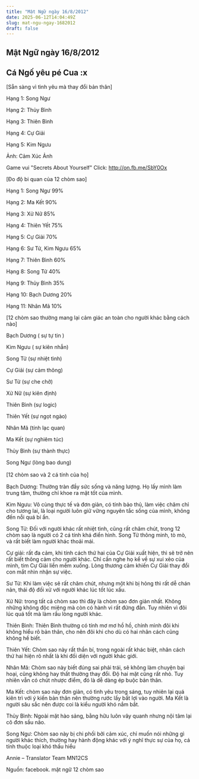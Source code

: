 ```yaml
---
title: "Mật Ngữ ngày 16/8/2012"
date: 2025-06-12T14:04:49Z
slug: mat-ngu-ngay-1682012
draft: false
---
```


## Mật Ngữ ngày 16/8/2012

## Cá Ngố yêu pé Cua :x

[Sẵn sàng vì tình yêu mà thay đổi bản thân]
 

 
 Hạng 1: Song Ngư

 Hạng 2: Thủy Bình

 Hạng 3: Thiên Bình

 Hạng 4: Cự Giải

 Hạng 5: Kim Ngưu

 Ảnh: Cảm Xúc Ảnh
 
 
Game vui "Secrets About Yourself" Click: http://on.fb.me/SbY0Ox


 
 
[Đo độ bi quan của 12 chòm sao]
 

 
 Hạng 1: Song Ngư 99%

 Hạng 2: Ma Kết 90%

 Hạng 3: Xử Nữ 85%

 Hạng 4: Thiên Yết 75%

 Hạng 5: Cự Giải 70%

 Hạng 6: Sư Tử, Kim Ngưu 65%

 Hạng 7: Thiên Bình 60%

 Hạng 8: Song Tử 40%

 Hạng 9: Thủy Bình 35%

 Hạng 10: Bạch Dương 20%

 Hạng 11: Nhân Mã 10%
 
 
 
[12 chòm sao thường mang lại cảm giác an toàn cho người khác bằng cách nào]
 

 
 Bạch Dương ( sự tự tin )

 Kim Ngưu ( sự kiên nhẫn)

 Song Tử (sự nhiệt tình)

 Cự Giải (sự cảm thông)

 Sư Tử (sự che chở)

 Xử Nữ (sự kiên định)

 Thiên Bình (sự logic)

 Thiên Yết (sự ngọt ngào)

 Nhân Mã (tính lạc quan)

 Ma Kết (sự nghiêm túc)

 Thủy Bình (sự thành thực)

 Song Ngư (lòng bao dung)
 
 
 
[12 chòm sao và 2 cá tính của họ]
　

 
 Bạch Dương: Thường tràn đầy sức sống và năng lượng. Họ lấy mình làm trung tâm, thường chỉ khoe ra mặt tốt của mình.

 Kim Ngưu: Vô cùng thực tế và đơn giản, có tính bảo thủ, làm việc chăm chỉ cho tương lai, là loại người luôn giữ vững nguyên tắc sống của mình, không đến nỗi quá bí ẩn.

 Song Tử: Đối với người khác rất nhiệt tình, cũng rất chăm chút, trong 12 chòm sao là người có 2 cá tính khá điển hình. Song Tử thông minh, tò mò, và rất biết làm người khác thoải mái. 

 Cự giải: rất đa cảm, khi tính cách thứ hai của Cự Giải xuất hiện, thì sẽ trở nên rất biết thông cảm cho người khác. Chỉ cần nghe họ kể về sự xui xẻo của mình, tim Cự Giải liền mềm xuống. Lòng thương cảm khiến Cự Giải thay đổi con mắt nhìn nhận sự việc. 

 Sư Tử: Khi làm việc sẽ rất chăm chút, nhưng một khi bị hỏng thì rất dễ chán nản, thái độ đối xử với người khác lúc tốt lúc xấu. 

 Xử Nữ: trong tất cả chòm sao thì đây là chòm sao đơn giản nhất. Không những không độc miệng mà còn có hành vi rất đứng đắn. Tuy nhiên vì đôi lúc quá tốt mà làm rầu lòng người khác.

 Thiên Bình: Thiên Bình thường có tính mơ mơ hồ hồ, chính mình đôi khi không hiểu rõ bản thân, cho nên đôi khi cho dù có hai nhân cách cũng không hề biết.

 Thiên Yết: Chòm sao này rất thần bí, trong ngoài rất khác biệt, nhân cách thứ hai hiện rõ nhất là khi đối diện với người khác giới. 

 Nhân Mã: Chòm sao này biết đúng sai phải trái, sẽ không làm chuyện bại hoại, cũng không hay thất thường thay đổi. Độ hai mặt cũng rất nhỏ. Tuy nhiên vẫn có chút nhược điểm, đó là dễ dàng ép buộc bản thân. 

 Ma Kết: chòm sao này đơn giản, có tình yêu trong sáng, tuy nhiên lại quá kiên trì với ý kiến bản thân nên thường rước lấy bất lợi vào người. Ma Kết là người sâu sắc nên được coi là kiểu người khó nắm bắt.

 Thủy Bình: Ngoài mặt hào sảng, bằng hữu luôn vây quanh nhưng nội tâm lại cô đơn sầu não. 

 Song Ngư: Chòm sao này bị chi phối bởi cảm xúc, chỉ muốn nói những gì người khác thích, thường hay hành động khác với ý nghĩ thực sự của họ, cá tính thuộc loại khó thấu hiểu

 Annie – Translator Team MN12CS
 
Nguồn: facebook. mật ngữ 12 chòm sao